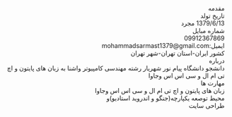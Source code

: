 <div dir="rtl">
 مقدمه
<br>
تاریخ تولد
<br>
1379/6/13
مجرد
<br>
شماره مبایل
<br>
09912367869
<br>
ایمیل:mohammadsarmast1379@gmail.com
<br>
کشور ایران-استان تهران-شهر تهران
<br>
 درباره
<br>
دانشجو دانشگاه پیام نور شهریار رشته مهندسی کامپیوتر واشنا به زبان های پایتون و اچ تی ام ال و سی اس اس وجاوا
<br>
 مهارت ها
<br>
زبان های پایتون و اچ تی ام ال و سی اس اس وجاوا
<br>
محیط توصعه یکپارچه(جنگو و اندروید استادیو)و 
<br>
طراحی سایت
  </div>



